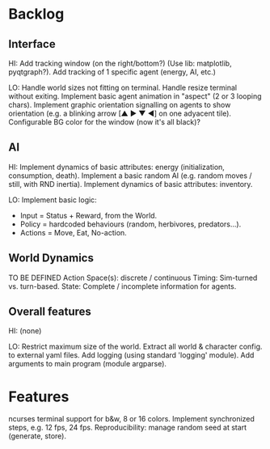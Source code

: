 # Backlog

## Interface

HI:
Add tracking window (on the right/bottom?) (Use lib: matplotlib, pyqtgraph?).
Add tracking of 1 specific agent (energy, AI, etc.)

LO:
Handle world sizes not fitting on terminal.
Handle resize terminal without exiting.
Implement basic agent animation in "aspect" (2 or 3 looping chars).
Implement graphic orientation signalling on agents to show orientation (e.g. a blinking arrow [▲ ▶ ▼ ◀] on one adyacent tile).
Configurable BG color for the window (now it's all black)?

## AI

HI:
Implement dynamics of basic attributes: energy (initialization, consumption, death).
Implement a basic random AI (e.g. random moves / still, with RND inertia).
Implement dynamics of basic attributes: inventory.

LO:
Implement basic logic:

* Input = Status + Reward, from the World.
* Policy = hardcoded behaviours (random, herbivores, predators...).
* Actions = Move, Eat, No-action.

## World Dynamics

TO BE DEFINED
Action Space(s): discrete / continuous
Timing: Sim-turned vs. turn-based.
State: Complete / incomplete information for agents.

## Overall features

HI:
(none)

LO:
Restrict maximum size of the world.
Extract all world & character config. to external yaml files.
Add logging (using standard 'logging' module).
Add arguments to main program (module argparse).

# Features
ncurses terminal support for b&w, 8 or 16 colors.
Implement synchronized steps, e.g. 12 fps, 24 fps.
Reproducibility: manage random seed at start (generate, store).

